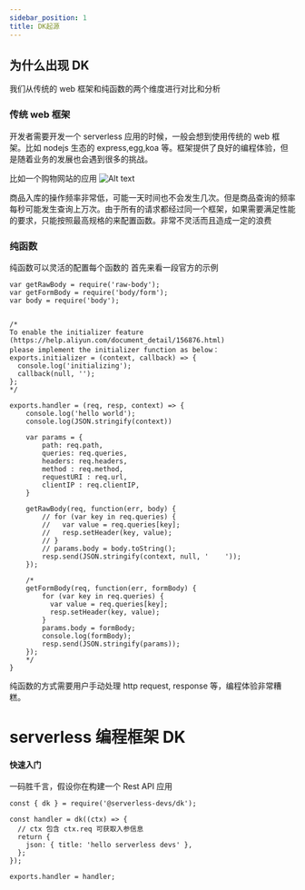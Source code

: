 ```yaml
---
sidebar_position: 1
title: DK起源
---
```


## 为什么出现 DK

我们从传统的 web 框架和纯函数的两个维度进行对比和分析

### 传统 web 框架

开发者需要开发一个 serverless 应用的时候，一般会想到使用传统的 web 框架。比如 nodejs 生态的 express,egg,koa 等。框架提供了良好的编程体验，但是随着业务的发展也会遇到很多的挑战。

比如一个购物网站的应用
![Alt text](https://img.alicdn.com/imgextra/i4/O1CN015upYXp1hHv9wmkAdu_!!6000000004253-2-tps-1408-636.png)

商品入库的操作频率非常低，可能一天时间也不会发生几次。但是商品查询的频率每秒可能发生查询上万次。由于所有的请求都经过同一个框架，如果需要满足性能的要求，只能按照最高规格的来配置函数。非常不灵活而且造成一定的浪费

### 纯函数

纯函数可以灵活的配置每个函数的
首先来看一段官方的示例

```
var getRawBody = require('raw-body');
var getFormBody = require('body/form');
var body = require('body');


/*
To enable the initializer feature (https://help.aliyun.com/document_detail/156876.html)
please implement the initializer function as below：
exports.initializer = (context, callback) => {
  console.log('initializing');
  callback(null, '');
};
*/

exports.handler = (req, resp, context) => {
    console.log('hello world');
    console.log(JSON.stringify(context))

    var params = {
        path: req.path,
        queries: req.queries,
        headers: req.headers,
        method : req.method,
        requestURI : req.url,
        clientIP : req.clientIP,
    }

    getRawBody(req, function(err, body) {
        // for (var key in req.queries) {
        //   var value = req.queries[key];
        //   resp.setHeader(key, value);
        // }
        // params.body = body.toString();
        resp.send(JSON.stringify(context, null, '    '));
    });

    /*
    getFormBody(req, function(err, formBody) {
        for (var key in req.queries) {
          var value = req.queries[key];
          resp.setHeader(key, value);
        }
        params.body = formBody;
        console.log(formBody);
        resp.send(JSON.stringify(params));
    });
    */
}
```

纯函数的方式需要用户手动处理 http request, response 等，编程体验非常糟糕。

# serverless 编程框架 DK

#### 快速入门

一码胜千言，假设你在构建一个 Rest API 应用

```
const { dk } = require('@serverless-devs/dk');

const handler = dk((ctx) => {
  // ctx 包含 ctx.req 可获取入参信息
  return {
    json: { title: 'hello serverless devs' },
  };
});

exports.handler = handler;
```
